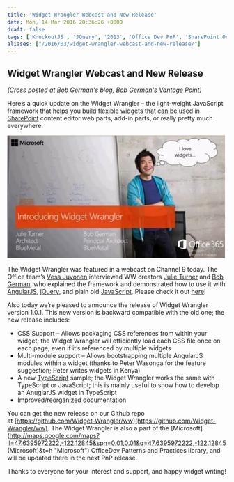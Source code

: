 ```yaml
---
title: 'Widget Wrangler Webcast and New Release'
date: Mon, 14 Mar 2016 20:36:26 +0000
draft: false
tags: ['KnockoutJS', 'JQuery', '2013', 'Office Dev PnP', 'SharePoint Online', 'SharePoint', '2013', 'O365', 'JavaScript', 'Widget Wrangler', 'SharePoint Online', 'Widget Wrangler', 'library', 'framework', 'widget', 'pattern', 'AngularJS']
aliases: ["/2016/03/widget-wrangler-webcast-and-new-release/"]
---
```


## Widget Wrangler Webcast and New Release

_(Cross posted at Bob German's blog, [Bob German's Vantage Point](http://bob1german.com/2016/01/13/flexible-sharepoint-development-with-widget-wrangler/))_

Here’s a quick update on the Widget Wrangler – the light-weight JavaScript framework that helps you build flexible widgets that can be used in [SharePoint](http://sharepoint.microsoft.com "Microsoft SharePoint") content editor web parts, add-in parts, or really pretty much everywhere.

![WWChannel9](wwchannel9.jpg)

The Widget Wrangler was featured in a webcast on Channel 9 today. The Office team’s [Vesa Juvonen](https://twitter.com/vesajuvonen) interviewed WW creators [Julie Turner](https://twitter.com/jfj1997) and [Bob German](https://twitter.com/Bob1German), who explained the framework and demonstrated how to use it with [AngularJS](http://www.angularjs.org/ "AngularJS"), [jQuery](http://jquery.com "JQuery"), and plain old [JavaScript](http://en.wikipedia.org/wiki/JavaScript "JavaScript"). Please check it out [here](https://channel9.msdn.com/blogs/OfficeDevPnP/PnP-Web-Cast-Introducing-Widget-Wrangler-for-SharePoint-development)!

Also today we’re pleased to announce the release of Widget Wrangler version 1.0.1. This new version is backward compatible with the old one; the new release includes:

* CSS Support – Allows packaging CSS references from within your widget; the Widget Wrangler will efficiently load each CSS file once on each page, even if it’s referenced by multiple widgets
* Multi-module support – Allows bootstrapping multiple AngularJS modules within a widget (thanks to Peter Wasonga for the feature suggestion; Peter writes widgets in Kenya)
* A new [TypeScript](http://www.typescriptlang.org/ "TypeScript") sample; the Widget Wrangler works the same with TypeScript or JavaScript; this is mainly useful to show how to develop an AnuglarJS widget in TypeScript
* Improved/reorganized documentation

You can get the new release on our Github repo at [https://github.com/Widget-Wrangler/ww](https://github.com/Widget-Wrangler/ww). The Widget Wrangler is also a part of the [Microsoft](<http://maps.google.com/maps?ll=47.6395972222,-122.12845&spn=0.01,0.01&q=47.6395972222,-122.12845> (Microsoft)&t=h "Microsoft") OfficeDev Patterns and Practices library, and will be updated there in the next PnP release.

Thanks to everyone for your interest and support, and happy widget writing!
